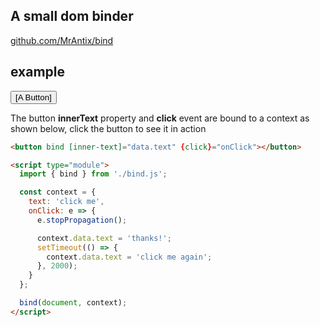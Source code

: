 ## A small dom binder

[github.com/MrAntix/bind](https://github.com/MrAntix/bind/)

## example

<div>
  <button bind [inner-text]="data.text" {click}="onClick">[A Button]</button>
</div>

The button **innerText** property and **click** event are bound to a context as shown below, click the button to see it in action

<script type="module">
  import { bind } from './media/bind.js'

  const context = {
    data: { text: 'click me' },
    onClick: e => {
      e.stopPropagation();

      context.data.text = 'thanks!';
      setTimeout(() => {
        context.data.text = 'click me again';
      }, 2000);
    }
  }

  bind(document, context);
</script>

```html
<button bind [inner-text]="data.text" {click}="onClick"></button>

<script type="module">
  import { bind } from './bind.js';

  const context = {
    text: 'click me',
    onClick: e => {
      e.stopPropagation();

      context.data.text = 'thanks!';
      setTimeout(() => {
        context.data.text = 'click me again';
      }, 2000);
    }
  };

  bind(document, context);
</script>
```
